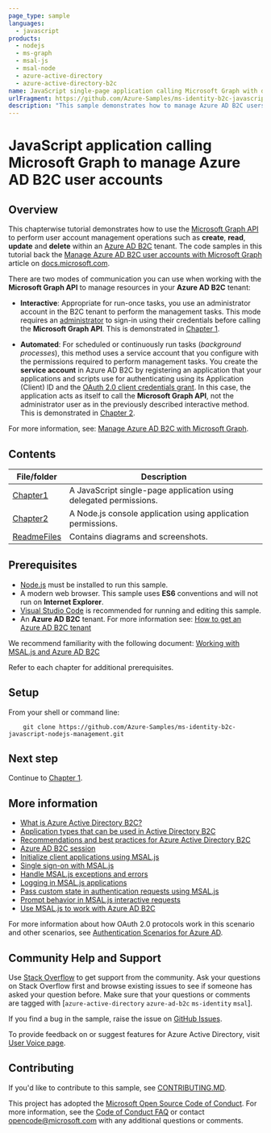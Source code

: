 ```yaml
---
page_type: sample
languages:
  - javascript
products:
  - nodejs
  - ms-graph
  - msal-js
  - msal-node
  - azure-active-directory  
  - azure-active-directory-b2c
name: JavaScript single-page application calling Microsoft Graph with delegated permissions to manage Azure AD B2C user accounts
urlFragment: https://github.com/Azure-Samples/ms-identity-b2c-javascript-nodejs-management
description: "This sample demonstrates how to manage Azure AD B2C users via Microsoft Graph in JavaScript applications"
---
```

# JavaScript application calling Microsoft Graph to manage Azure AD B2C user accounts

## Overview

This chapterwise tutorial demonstrates how to use the [Microsoft Graph API](https://docs.microsoft.com/graph/overview) to perform user account management operations  such as **create**, **read**, **update** and **delete** within an [Azure AD B2C](https://docs.microsoft.com/azure/active-directory-b2c/overview) tenant. The code samples in this tutorial back the [Manage Azure AD B2C user accounts with Microsoft Graph](https://docs.microsoft.com/azure/active-directory-b2c/manage-user-accounts-graph-api) article on [docs.microsoft.com](https://docs.microsoft.com/).

There are two modes of communication you can use when working with the **Microsoft Graph API** to manage resources in your **Azure AD B2C** tenant:

- **Interactive**: Appropriate for run-once tasks, you use an administrator account in the B2C tenant to perform the management tasks. This mode requires an [administrator](https://docs.microsoft.com/azure/active-directory-b2c/user-overview#work-account) to sign-in using their credentials before calling the **Microsoft Graph API**. This is demonstrated in [Chapter 1](./Chapter1).

- **Automated**: For scheduled or continuously run tasks (*background processes*), this method uses a service account that you configure with the permissions required to perform management tasks. You create the **service account** in Azure AD B2C by registering an application that your applications and scripts use for authenticating using its Application (Client) ID and the [OAuth 2.0 client credentials grant](https://docs.microsoft.com/azure/active-directory/develop/v2-oauth2-client-creds-grant-flow). In this case, the application acts as itself to call the **Microsoft Graph API**, not the administrator user as in the previously described interactive method. This is demonstrated in [Chapter 2](./Chapter2).

For more information, see: [Manage Azure AD B2C with Microsoft Graph](https://docs.microsoft.com/azure/active-directory-b2c/microsoft-graph-get-started).

## Contents

| File/folder            | Description                                                       |
|------------------------|-------------------------------------------------------------------|
| [Chapter1](./Chapter1) | A JavaScript single-page application using delegated permissions. |
| [Chapter2](./Chapter2) | A Node.js console application using application permissions.      |
| [ReadmeFiles](./Chapter2)          | Contains diagrams and screenshots.                                |

## Prerequisites

- [Node.js](https://nodejs.org/en/download/) must be installed to run this sample.
- A modern web browser. This sample uses **ES6** conventions and will not run on **Internet Explorer**.
- [Visual Studio Code](https://code.visualstudio.com/download) is recommended for running and editing this sample.
- An **Azure AD B2C** tenant. For more information see: [How to get an Azure AD B2C tenant](https://docs.microsoft.com/azure/active-directory-b2c/tutorial-create-tenant)

We recommend familiarity with the following document: [Working with MSAL.js and Azure AD B2C](https://github.com/AzureAD/microsoft-authentication-library-for-js/blob/dev/lib/msal-browser/docs/working-with-b2c.md)

Refer to each chapter for additional prerequisites.

## Setup

From your shell or command line:

```console
    git clone https://github.com/Azure-Samples/ms-identity-b2c-javascript-nodejs-management.git
```

## Next step

Continue to [Chapter 1](./Chapter1).

## More information

- [What is Azure Active Directory B2C?](https://docs.microsoft.com/azure/active-directory-b2c/overview)
- [Application types that can be used in Active Directory B2C](https://docs.microsoft.com/azure/active-directory-b2c/application-types)
- [Recommendations and best practices for Azure Active Directory B2C](https://docs.microsoft.com/azure/active-directory-b2c/best-practices)
- [Azure AD B2C session](https://docs.microsoft.com/azure/active-directory-b2c/session-overview)
- [Initialize client applications using MSAL.js](https://docs.microsoft.com/azure/active-directory/develop/msal-js-initializing-client-applications)
- [Single sign-on with MSAL.js](https://docs.microsoft.com/azure/active-directory/develop/msal-js-sso)
- [Handle MSAL.js exceptions and errors](https://docs.microsoft.com/azure/active-directory/develop/msal-handling-exceptions?tabs=javascript)
- [Logging in MSAL.js applications](https://docs.microsoft.com/azure/active-directory/develop/msal-logging?tabs=javascript)
- [Pass custom state in authentication requests using MSAL.js](https://docs.microsoft.com/azure/active-directory/develop/msal-js-pass-custom-state-authentication-request)
- [Prompt behavior in MSAL.js interactive requests](https://docs.microsoft.com/azure/active-directory/develop/msal-js-prompt-behavior)
- [Use MSAL.js to work with Azure AD B2C](https://docs.microsoft.com/azure/active-directory/develop/msal-b2c-overview)

For more information about how OAuth 2.0 protocols work in this scenario and other scenarios, see [Authentication Scenarios for Azure AD](https://docs.microsoft.com/azure/active-directory/develop/authentication-flows-app-scenarios).

## Community Help and Support

Use [Stack Overflow](http://stackoverflow.com/questions/tagged/msal) to get support from the community.
Ask your questions on Stack Overflow first and browse existing issues to see if someone has asked your question before.
Make sure that your questions or comments are tagged with [`azure-active-directory` `azure-ad-b2c` `ms-identity` `msal`].

If you find a bug in the sample, raise the issue on [GitHub Issues](../issues).

To provide feedback on or suggest features for Azure Active Directory, visit [User Voice page](https://feedback.azure.com/forums/169401-azure-active-directory).

## Contributing

If you'd like to contribute to this sample, see [CONTRIBUTING.MD](/CONTRIBUTING.md).

This project has adopted the [Microsoft Open Source Code of Conduct](https://opensource.microsoft.com/codeofconduct/). For more information, see the [Code of Conduct FAQ](https://opensource.microsoft.com/codeofconduct/faq/) or contact [opencode@microsoft.com](mailto:opencode@microsoft.com) with any additional questions or comments.